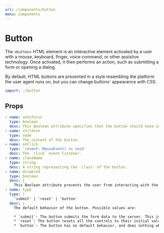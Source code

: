 ```yaml
---
url: /components/button
menu: Components
---
```


# Button

The `<button>` HTML element is an interactive element activated by a user with a mouse, keyboard, finger, voice command, or other assistive technology. Once activated, it then performs an action, such as submitting a form or opening a dialog.

By default, HTML buttons are presented in a style resembling the platform the user agent runs on, but you can change buttons' appearance with CSS.

```yml --preview --open
import: ./button
```

## Props

```yml --renderer=props --sort
- name: autofocus
  type: boolean
  desc: This Boolean attribute specifies that the button should have input focus when the page loads. Only one element in a document can have this attribute.
- name: children
  type: node
  desc: The content of the button.
- name: onClick
  type: '(event: MouseEvent) => void'
  desc: The `click` event listener.
- name: className
  type: string
  desc: A string representing the `class` of the button.
- name: disabled
  type: boolean
  desc: |
    This Boolean attribute prevents the user from interacting with the button: it cannot be pressed or focused.
- name: type
  type: |
    'submit' | 'reset' | 'button'
  desc: |
    The default behavior of the button. Possible values are:

    * `submit`: The button submits the form data to the server. This is the default if the attribute is not specified for buttons associated with a `<form>`, or if the attribute is an empty or invalid value.
    * `reset`: The button resets all the controls to their initial values, like `<input type="reset">`. (This behavior tends to annoy users.)
    * `button`: The button has no default behavior, and does nothing when pressed by default. It can have client-side scripts listen to the element's events, which are triggered when the events occur.
```
